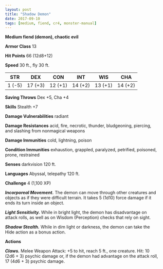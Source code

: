 ```yaml
---
layout: post
title: "Shadow Demon"
date: 2017-09-10
tags: [medium, fiend, cr4, monster-manual]
---
```


**Medium fiend (demon), chaotic evil**

**Armor Class** 13

**Hit Points** 66 (12d8+12)

**Speed** 30 ft., fly 30 ft.

|   STR   |   DEX   |   CON   |   INT   |   WIS   |   CHA   |
|:-----:|:-----:|:-----:|:-----:|:-----:|:-----:|
| 1 (-5) | 17 (+3) | 12 (+1) | 14 (+2) | 13 (+1) | 14 (+2) |

**Saving Throws** Dex +5, Cha +4

**Skills** Stealth +7

**Damage Vulnerabilities** radiant

**Damage Resistances** acid, fire, necrotic, thunder, bludgeoning, piercing, and slashing from nonmagical weapons

**Damage Immunities** cold, lightning, poison

**Condition Immunities** exhaustion, grappled, paralyzed, petrified, poisoned, prone, restrained

**Senses** darkvision 120 ft.

**Languages** Abyssal, telepathy 120 ft.

**Challenge** 4 (1,100 XP)

***Incorporeal Movement.*** The demon can move through other creatures and objects as if they were difficult terrain. It takes 5 (1d10) force damage if it ends its turn inside an object.

***Light Sensitivity.*** While in bright light, the demon has disadvantage on attack rolls, as well as on Wisdom (Perception) checks that rely on sight.

***Shadow Stealth.*** While in dim light or darkness, the demon can take the Hide action as a bonus action.

**Actions**

***Claws.*** Melee Weapon Attack: +5 to hit, reach 5 ft., one creature. Hit: 10 (2d6 + 3) psychic damage or, if the demon had advantage on the attack roll, 17 (4d6 + 3) psychic damage.

